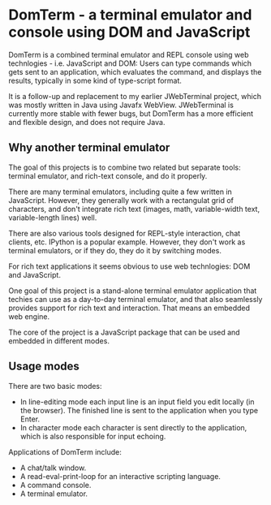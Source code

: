 # DomTerm - a terminal emulator and console using DOM and JavaScript

DomTerm is a combined terminal emulator and REPL console using web
technlogies - i.e. JavaScript and DOM: Users can type commands which
gets sent to an application, which evaluates the command, and displays
the results, typically in some kind of type-script format.

It is a follow-up and replacement to my earlier JWebTerminal project,
which was mostly written in Java using Javafx WebView.  JWebTerminal
is currently more stable with fewer bugs, but DomTerm has a more
efficient and flexible design, and does not require Java.

## Why another terminal emulator

The goal of this projects is to combine two related but
separate tools: terminal emulator, and rich-text console,
and do it properly.

There are many terminal emulators, including quite a few written in JavaScript.
However, they generally work with a rectangulat grid of characters,
and don't integrate rich text (images, math, variable-width text,
variable-length lines) well.

There are also various tools designed for REPL-style interaction,
chat clients, etc.  IPython is a popular example.  However, they don't
work as terminal emulators, or if they do, they do it by switching modes.

For rich text applications it seems obvious to use web technlogies:
DOM and JavaScript.

One goal of this project is a stand-alone terminal emulator application
that techies can use as a day-to-day terminal emulator, and that also
seamlessly provides support for rich text and interaction. That means
an embedded web engine.

The core of the project is a JavaScript package that can be used and
embedded in different modes.

## Usage modes

There are two basic modes:
- In line-editing mode each input line is an input field you
edit locally (in the browser).  The finished line is sent to the
application when you type Enter.
- In character mode each character is sent directly to the application,
which is also responsible for input echoing.

Applications of DomTerm include:
- A chat/talk window.
- A read-eval-print-loop for an interactive scripting language.
- A command console.
- A terminal emulator.
